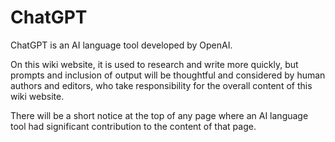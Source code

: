 # ChatGPT

ChatGPT is an AI language tool developed by OpenAI.

On this wiki website, it is used to research and write more quickly, but prompts and inclusion of output will be thoughtful and considered by human authors and editors, who take responsibility for the overall content of this wiki website.

There will be a short notice at the top of any page where an AI language tool had significant contribution to the content of that page.